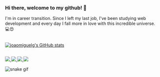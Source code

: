 ### Hi there, welcome to my github! 👋
<p>I'm in career transition. Since I left my last job, I've been studying web development and every day I fall more in love with this incredible universe.💻😍</p>

##


[![joaomiguelg's GitHub stats](https://github-readme-stats.vercel.app/api?username=joaomiguelg&theme=tokyonight&rank_icon=github)](https://github.com/joaomiguelg/github-readme-stats)

##

<div>
  <a href= "#"> <img src="https://img.shields.io/badge/Discord-7289DA?style=for-the-badge&logo=discord&logoColor=white"> </a>
  <a href= "#"> <img src="https://img.shields.io/badge/LinkedIn-0077B5?style=for-the-badge&logo=linkedin&logoColor=white"> </a>
  <a href= "#"> <img src="https://img.shields.io/badge/Instagram-E4405F?style=for-the-badge&logo=instagram&logoColor=white"> </a>
  <a href= "#"> <img src="https://img.shields.io/badge/Gmail-D14836?style=for-the-badge&logo=gmail&logoColor=white"> </a>
</div>

![snake gif](https://github.com/joaomiguelg/joaomiguelg/blob/output/github-contribution-grid-snake.svg)

##


